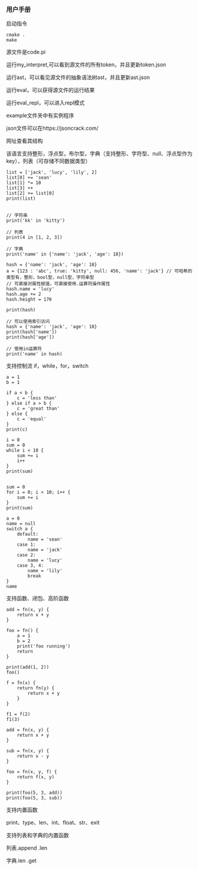### 用户手册
启动指令
```
cmake .
make
```
源文件是code.pi

运行my_interpret,可以看到源文件的所有token，并且更新token.json

运行ast，可以看见源文件的抽象语法树ast，并且更新ast.json

运行eval，可以获得源文件的运行结果

运行eval_repl，可以进入repl模式

example文件夹中有实例程序

json文件可以在https://jsoncrack.com/

网址查看其结构



该语言支持整形，浮点型，布尔型，字典（支持整形、字符型、null、浮点型作为key），列表（可存储不同数据类型）

```
list = ['jack', 'lucy', 'lily', 2]
list[0] += 'sean'
list[1] *= 10
list[3] ++
list[2] += list[0]
print(list)


// 字符串
print('kk' in 'kitty')

// 列表
print(4 in [1, 2, 3])

// 字典
print('name' in {'name': 'jack', 'age': 18})
```



```
hash = {'name': 'jack', 'age': 18}
a = {123 : 'abc', true: 'kitty', null: 456, 'name': 'jack'} // 可哈希的类型有，整形，bool型，null型，字符串型
// 可直接对属性赋值，可直接使用.运算符操作属性
hash.name = 'lucy'
hash.age += 2
hash.height = 170

print(hash)

// 可以使用索引访问
hash = {'name': 'jack', 'age': 18}
print(hash['name'])
print(hash['age'])

// 使用in运算符
print('name' in hash)
```

支持控制流 if，while，for，switch

```
a = 1
b = 1

if a < b {
    c = 'less than'
} else if a > b {
    c = 'great than'
} else {
    c = 'equal'
}
print(c)

i = 0
sum = 0
while i < 10 {
    sum += i
    i++
}
print(sum)


sum = 0
for i = 0; i < 10; i++ {
    sum += i
}
print(sum)

a = 0
name = null
switch a {
    default:
        name = 'sean'
    case 1:
        name = 'jack'
    case 2:
        name = 'lucy'
    case 3, 4:
        name = 'lily'
        break
}
name
```

支持函数、闭包、高阶函数

```
add = fn(x, y) {
    return x + y
}

foo = fn() {
    a = 1
    b = 2
	print('foo running')
    return
}

print(add(1, 2))
foo()

```

```
f = fn(x) {
    return fn(y) {
        return x + y
    }
}

f1 = f(2)
f1(3)
```



```
add = fn(x, y) {
    return x + y
}

sub = fn(x, y) {
    return x - y
}

foo = fn(x, y, f) {
    return f(x, y)
}

print(foo(5, 3, add))
print(foo(5, 3, sub))

```

支持内置函数

print、type、len、int、float、str、exit

支持列表和字典的内置函数

列表.append    .len

字典.len   .get







